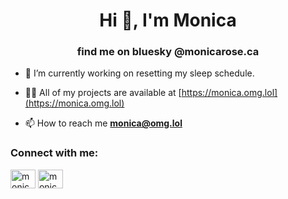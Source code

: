 <h1 align="center">Hi 👋, I'm Monica</h1>
<h3 align="center">find me on bluesky @monicarose.ca</h3>

- 🔭 I’m currently working on resetting my sleep schedule.

- 👨‍💻 All of my projects are available at [https://monica.omg.lol](https://monica.omg.lol)

- 📫 How to reach me **monica@omg.lol**

<h3 align="left">Connect with me:</h3>
<p align="left">

<a href="https://instagram.com/monicaellerose" target="blank"><img align="center" src="https://raw.githubusercontent.com/rahuldkjain/github-profile-readme-generator/master/src/images/icons/Social/instagram.svg" alt="monicaellerose" height="30" width="40" /></a>
<a href="https://www.youtube.com/@monicaellerose" target="blank"><img align="center" src="https://raw.githubusercontent.com/rahuldkjain/github-profile-readme-generator/master/src/images/icons/Social/youtube.svg" alt="monicaellerose" height="30" width="40" /></a>

</p>
